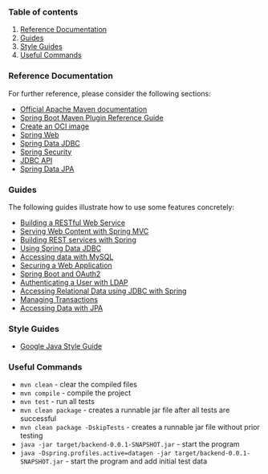 ### Table of contents

1. [Reference Documentation](#reference-documentation)
2. [Guides](#guides)
3. [Style Guides](#style-guides)
4. [Useful Commands](#useful-commands)

### Reference Documentation

For further reference, please consider the following sections:

* [Official Apache Maven documentation](https://maven.apache.org/guides/index.html)
* [Spring Boot Maven Plugin Reference Guide](https://docs.spring.io/spring-boot/docs/3.2.2/maven-plugin/reference/html/)
* [Create an OCI image](https://docs.spring.io/spring-boot/docs/3.2.2/maven-plugin/reference/html/#build-image)
* [Spring Web](https://docs.spring.io/spring-boot/docs/3.2.2/reference/htmlsingle/index.html#web)
* [Spring Data JDBC](https://docs.spring.io/spring-boot/docs/3.2.2/reference/htmlsingle/index.html#data.sql.jdbc)
* [Spring Security](https://docs.spring.io/spring-boot/docs/3.2.2/reference/htmlsingle/index.html#web.security)
* [JDBC API](https://docs.spring.io/spring-boot/docs/3.2.2/reference/htmlsingle/index.html#data.sql)
* [Spring Data JPA](https://docs.spring.io/spring-boot/docs/3.2.2/reference/htmlsingle/index.html#data.sql.jpa-and-spring-data)

### Guides

The following guides illustrate how to use some features concretely:

* [Building a RESTful Web Service](https://spring.io/guides/gs/rest-service/)
* [Serving Web Content with Spring MVC](https://spring.io/guides/gs/serving-web-content/)
* [Building REST services with Spring](https://spring.io/guides/tutorials/rest/)
* [Using Spring Data JDBC](https://github.com/spring-projects/spring-data-examples/tree/master/jdbc/basics)
* [Accessing data with MySQL](https://spring.io/guides/gs/accessing-data-mysql/)
* [Securing a Web Application](https://spring.io/guides/gs/securing-web/)
* [Spring Boot and OAuth2](https://spring.io/guides/tutorials/spring-boot-oauth2/)
* [Authenticating a User with LDAP](https://spring.io/guides/gs/authenticating-ldap/)
* [Accessing Relational Data using JDBC with Spring](https://spring.io/guides/gs/relational-data-access/)
* [Managing Transactions](https://spring.io/guides/gs/managing-transactions/)
* [Accessing Data with JPA](https://spring.io/guides/gs/accessing-data-jpa/)

### Style Guides

- [Google Java Style Guide](https://google.github.io/styleguide/javaguide.html)

### Useful Commands

- `mvn clean` - clear the compiled files
- `mvn compile` - compile the project
- `mvn test` - run all tests
-  `mvn clean package` - creates a runnable jar file after all tests are successful
- `mvn clean package -DskipTests` - creates a runnable jar file without prior testing
- `java -jar target/backend-0.0.1-SNAPSHOT.jar` - start the program
- `java -Dspring.profiles.active=datagen -jar target/backend-0.0.1-SNAPSHOT.jar` - start the program and add initial test data